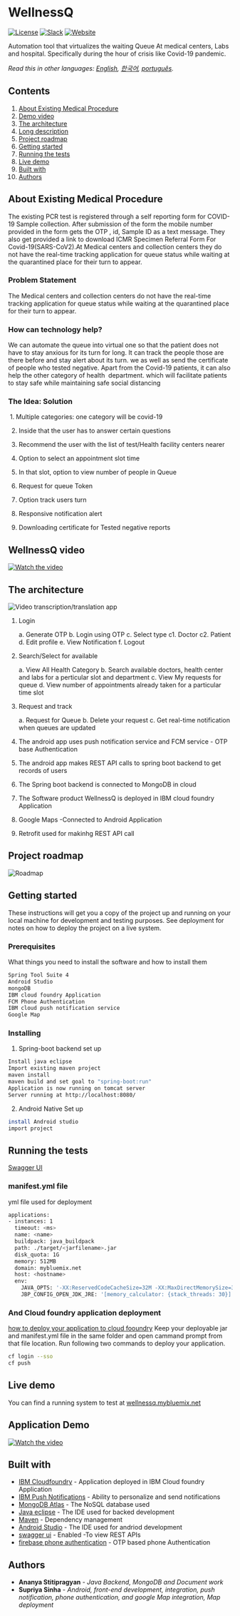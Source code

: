 
# WellnessQ

[![License](https://img.shields.io/badge/License-Apache2-blue.svg)](https://www.apache.org/licenses/LICENSE-2.0) [![Slack](https://img.shields.io/badge/Join-Slack-blue)](https://callforcode.org/slack) [![Website](https://img.shields.io/badge/View-Website-blue)](https://github.com/supriyawin/Binary-Nova)

Automation tool that virtualizes the waiting Queue At medical centers, Labs and  hospital. Specifically during the hour of crisis like Covid-19 pandemic.


*Read this in other languages: [English](README.md), [한국어](README.ko.md), [português](README.pt_br.md).*

## Contents

1. [About Existing Medical Procedure](#About-Existing-Medical-Procedure)
1. [Demo video](#demo-video)
1. [The architecture](#the-architecture)
1. [Long description](#long-description)
1. [Project roadmap](#project-roadmap)
1. [Getting started](#getting-started)
1. [Running the tests](#running-the-WellnessQ-app)
1. [Live demo](#live-demo)
1. [Built with](#built-with)
1. [Authors](#authors)


## About Existing Medical Procedure

The existing PCR test is registered through a self reporting form for COVID-19 Sample collection.
After submission of the form the mobile number provided in the form gets the OTP , id, Sample ID as a text message. 
They also get provided a link to download ICMR Specimen Referral Form For Covid-19(SARS-CoV2).At Medical centers and collection centers they do not have the real-time tracking application for queue status while waiting at the quarantined place for their turn to appear.

### Problem Statement

The Medical centers and collection centers do not have the real-time tracking application for queue status while waiting at the quarantined place for their turn to appear.

### How can technology help?

We can automate the queue into virtual one so that the patient does not have to stay anxious for its turn for long. It can track the people those are there before and stay alert about its turn. we as well as send the certificate of people who tested negative. Apart from the Covid-19 patients, it can also help the other category of health  department. which will facilitate patients to stay safe while maintaining safe social distancing

### The Idea: Solution

 1. Multiple categories: one category will be covid-19 

 2. Inside that the user has to answer certain questions 

 3. Recommend the user with the list of test/Health facility centers nearer

 4. Option to select an appointment slot time

 5. In that slot, option to view number of people in Queue  
              
 6. Request for queue Token
 
 7. Option track users turn 

 8. Responsive notification alert 

 9. Downloading certificate for Tested negative reports 



## WellnessQ video

[![Watch the video](https://github.com/Code-and-Response/Liquid-Prep/blob/master/images/IBM-interview-video-image.png)](https://youtu.be/vOgCOoy_Bx0)

## The architecture

![Video transcription/translation app](https://developer.ibm.com/developer/tutorials/cfc-starter-kit-speech-to-text-app-example/images/arch.png)

1. Login 

    a. Generate OTP
    b. Login using OTP
    c. Select type 
         c1. Doctor
         c2. Patient
    d. Edit profile
    e. View Notification
    f. Logout


2. Search/Select for available 
     
     a. View All Health Category
     b. Search available doctors, health center and labs for a perticular slot and department
     c. View My requests for queue
     d. View number of appointments already taken for a particular time slot

3. Request and track
    
      a. Request for Queue
      b. Delete your request
      c. Get real-time notification when queues are updated 

4. The android app uses push notification service and FCM service - OTP base Authentication

5. The android app makes REST API calls to spring boot backend to get records of users

6. The Spring boot backend is connected to MongoDB in cloud

7. The Software product WellnessQ is deployed in IBM cloud foundry Application

8. Google Maps -Connected to Android Application

9. Retrofit used for makinhg REST API call


## Project roadmap

![Roadmap](roadmap1.jpg)

## Getting started

These instructions will get you a copy of the project up and running on your local machine for development and testing purposes. See deployment for notes on how to deploy the project on a live system.

### Prerequisites

What things you need to install the software and how to install them

```bash
Spring Tool Suite 4
Android Studio
mongoDB
IBM cloud foundry Application
FCM Phone Authentication
IBM cloud push notification service
Google Map
```

### Installing

1. Spring-boot backend set up

```bash
Install java eclipse 
Import existing maven project
maven install
maven build and set goal to "spring-boot:run"
Application is now running on tomcat server
Server running at http://localhost:8080/
```

2. Android Native Set up

```bash
install Android studio
import project
```



## Running the tests
[Swagger UI](http://wellnessq.mybluemix.net/swagger-ui.html)

### manifest.yml file

yml file used for deployment

```bash
applications:
- instances: 1
  timeout: <ms>
  name: <name>
  buildpack: java_buildpack
  path: ./target/<jarfilename>.jar
  disk_quota: 1G
  memory: 512MB
  domain: mybluemix.net
  host: <hostname>
  env:
    JAVA_OPTS: '-XX:ReservedCodeCacheSize=32M -XX:MaxDirectMemorySize=32M'
    JBP_CONFIG_OPEN_JDK_JRE: '[memory_calculator: {stack_threads: 30}]'
```

### And Cloud foundry application deployment

[how to deploy your application to cloud fooundry](https://docs.cloudfoundry.org/cf-cli/install-go-cli.html)
Keep your deployable jar and manifest.yml file in the same folder and open cammand prompt from that file location. Run following two commands to deploy your application.

```bash
cf login --sso
cf push
```

## Live demo

You can find a running system to test at [wellnessq.mybluemix.net](http://wellnessq.mybluemix.net/)

## Application Demo

[![Watch the video](https://github.com/Code-and-Response/Liquid-Prep/blob/master/images/IBM-interview-video-image.png)](https://youtu.be/vOgCOoy_Bx0)

## Built with

* [IBM Cloudfoundry](https://cloud.ibm.com/catalog?search=cloudant#search_results) - Application deployed in IBM Cloud foundry Application
* [IBM Push Notifications](https://cloud.ibm.com/catalog/services/push-notifications) - Ability to personalize and send notifications
* [MongoDB Atlas](https://www.mongodb.com/world?tck=cloud_login) - The NoSQL database used
* [Java eclipse](https://www.eclipse.org/downloads/packages/installerhttp://www.dropwizard.io/1.0.2/docs/) - The IDE used for backed development
* [Maven](https://maven.apache.org/) - Dependency management
* [Android Studio](https://developer.android.com/studio) - The IDE used for andriod development
* [swagger ui](https://swagger.io/) - Enabled -To view REST APIs
* [firebase phone authentication](https://firebase.google.com/docs/auth/android/phone-auth) - OTP based phone Authentication

## Authors

* **Ananya Stitipragyan** - *Java Backend, MongoDB and Document work*
* **Supriya Sinha** - *Android, front-end development, integration, push notification, phone authentication, and google Map integration, Map deployment* 

